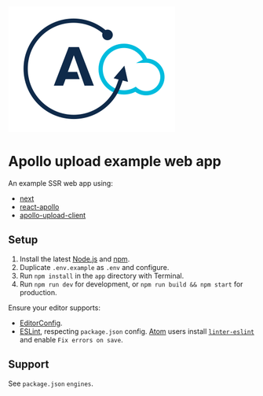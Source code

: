 ![Apollo upload logo](../apollo-upload-logo.svg)

# Apollo upload example web app

An example SSR web app using:

* [next](https://npm.im/next)
* [react-apollo](https://npm.im/react-apollo)
* [apollo-upload-client](https://npm.im/apollo-upload-client)

## Setup

1. Install the latest [Node.js](https://nodejs.org) and
   [npm](https://npmjs.com).
2. Duplicate `.env.example` as `.env` and configure.
3. Run `npm install` in the `app` directory with Terminal.
4. Run `npm run dev` for development, or `npm run build && npm start` for
   production.

Ensure your editor supports:

* [EditorConfig](http://editorconfig.org).
* [ESLint](http://eslint.org), respecting `package.json` config.
  [Atom](https://atom.io) users install
  [`linter-eslint`](https://atom.io/packages/linter-eslint) and enable `Fix
  errors on save`.

## Support

See `package.json` `engines`.
